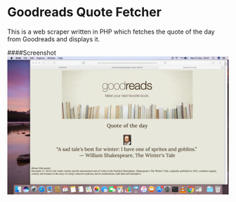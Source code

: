 Goodreads Quote Fetcher
=======================

This is a web scraper written in PHP which fetches the quote of the day from Goodreads and displays it.

####Screenshot
![goodreads-quote-fetcher](screenshots/Untitled.jpg?raw=true)
